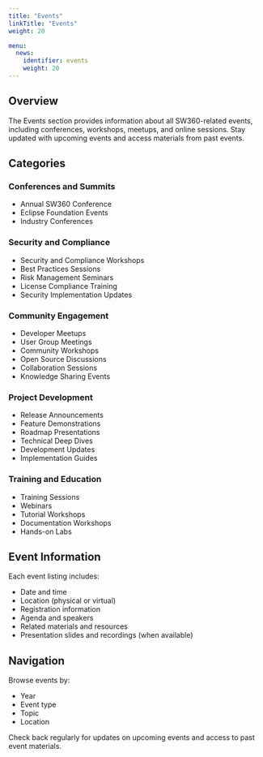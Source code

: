 ```yaml
---
title: "Events"
linkTitle: "Events"
weight: 20

menu:
  news:
    identifier: events
    weight: 20
---
```


## Overview

The Events section provides information about all SW360-related events, including conferences, workshops, meetups, and online sessions. Stay updated with upcoming events and access materials from past events.

## Categories

### Conferences and Summits
- Annual SW360 Conference
- Eclipse Foundation Events
- Industry Conferences

### Security and Compliance
- Security and Compliance Workshops
- Best Practices Sessions
- Risk Management Seminars
- License Compliance Training
- Security Implementation Updates

### Community Engagement
- Developer Meetups
- User Group Meetings
- Community Workshops
- Open Source Discussions
- Collaboration Sessions
- Knowledge Sharing Events

### Project Development
- Release Announcements
- Feature Demonstrations
- Roadmap Presentations
- Technical Deep Dives
- Development Updates
- Implementation Guides

### Training and Education
- Training Sessions
- Webinars
- Tutorial Workshops
- Documentation Workshops
- Hands-on Labs

## Event Information

Each event listing includes:
- Date and time
- Location (physical or virtual)
- Registration information
- Agenda and speakers
- Related materials and resources
- Presentation slides and recordings (when available)

## Navigation

Browse events by:
- Year
- Event type
- Topic
- Location

Check back regularly for updates on upcoming events and access to past event materials.



